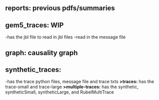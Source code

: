## reports: previous pdfs/summaries
## gem5_traces: WIP
-has the jbl file to read in jbl files
-read in the message file

## graph: causality graph

## synthetic_traces:
-has the trace python files, message file and trace txts
**>traces:** has the trace-small and trace-large 
**>multiple-traces:** has the synthetic, syntheticSmall, syntheticLarge, and RubelMultiTrace
